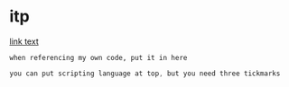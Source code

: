 # itp
 
[link text](https://github.com/adam-p/markdown-here/wiki/Markdown-Cheatsheet)

`
when referencing my own code, put it in here
`

```javascript
you can put scripting language at top, but you need three tickmarks
```
